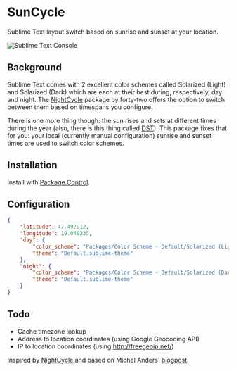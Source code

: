 SunCycle
========

Sublime Text layout switch based on sunrise and sunset at your location.

![Sublime Text Console](http://smhg.github.io/SunCycle/suncycle.png)

## Background
Sublime Text comes with 2 excellent color schemes called Solarized (Light) and Solarized (Dark) which are each at their best during, respectively, day and night.
The [NightCycle](https://github.com/forty-two/NightCycle) package by forty-two offers the option to switch between them based on timespans you configure.

There is one more thing though: the sun rises and sets at different times during the year (also, there is this thing called [DST](http://en.wikipedia.org/wiki/Daylight_saving_time)). This package fixes that for you: your local (currently manual configuration) sunrise and sunset times are used to switch color schemes.

## Installation
Install with [Package Control](https://sublime.wbond.net/).

## Configuration
```json
{
    "latitude": 47.497912,
    "longitude": 19.040235,
    "day": {
        "color_scheme": "Packages/Color Scheme - Default/Solarized (Light).tmTheme",
        "theme": "Default.sublime-theme"
    },
    "night": {
        "color_scheme": "Packages/Color Scheme - Default/Solarized (Dark).tmTheme",
        "theme": "Default.sublime-theme"
    }
}
```

## Todo
* Cache timezone lookup
* Address to location coordinates (using Google Geocoding API)
* IP to location coordinates (using http://freegeoip.net/)

Inspired by [NightCycle](https://github.com/forty-two/NightCycle) and based on Michel Anders' [blogpost](http://michelanders.blogspot.hu/2010/12/calulating-sunrise-and-sunset-in-python.html).
